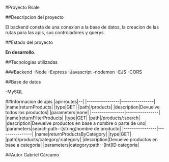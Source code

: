 
#Proyecto Bsale


##Descripcion del proyecto

El backend consta de una conexion a la base de datos, la creacion de
las rutas para las apis, sus controladores y querys. 

##Estado del proyecto 

**En desarrollo**.

##Tecnologias utilizadas

###Backend
-Node
-Express
-Javascript
-nodemon
-EJS
-CORS

##Base de datos

-MySQL


##Informacion de apis
|api-routes|--|
|----------------|----------------|
|name|returnProducts|
|type|GET|
|path|/products|
|description|Devuelve todos los productos| 
|parameters|none| 
|----------------|----------------|
|name|returnFilterProducts|
|type|GET|
|path|/products/:search|
|description|Devuelve productos en base a nombre o parte de uno|
|parameters|search:path--[string]nombre de producto| 
|----------------|----------------|
|name|returnProductsByCategory|
|type|GET|
|path|/products/category/:category|
|description|Devuelve productos en base a categoria| 
|parameters|category:path--[Int]ID categoria| 

##Autor Gabriel Cárcamo